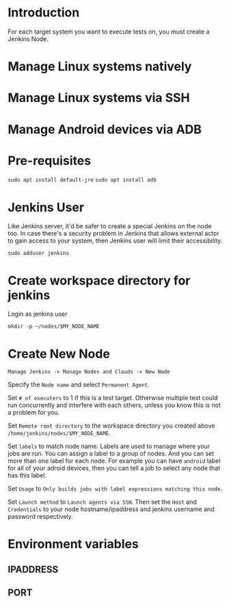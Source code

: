 # Introduction

For each target system you want to execute tests on, you must create a Jenkins
Node.

# Manage Linux systems natively
# Manage Linux systems via SSH
# Manage Android devices via ADB

# Pre-requisites

`sudo apt install default-jre`
`sudo apt install adb`

# Jenkins User

Like Jenkins server, it'd be safer to create a special Jenkins on the node too.
In case there's a security problem in Jenkins that allows external actor to
gain access to your system, then Jenkins user will limit their accessibility.

`sudo adduser jenkins`

# Create workspace directory for jenkins

Login as jenkins user

`mkdir -p ~/nodes/$MY_NODE_NAME`

# Create New Node

	Manage Jenkins -> Manage Nodes and Clouds -> New Node

Specify the `Node name` and select `Permanent Agent`.

Set `# of executers` to 1 if this is a test target. Otherwise multiple test
could run concurrently and interfere with each others, unless you know this is
not a problem for you.

Set `Remote root directory` to the workspace directory you created above
`/home/jenkins/nodes/$MY_NODE_NAME`.

Set `labels` to match node name. Labels are used to manage where your jobs are
run. You can assign a label to a group of nodes. And you can set more than one
label for each node. For example you can have `android` label for all of your
adroid devices, then you can tell a job to select any node that has this label.

Set `Usage` to `Only builds jobs with label expressions matching this node`.

Set `Launch method` to `Launch agents via SSH`. Then set the `Host` and
`Credentials` to your node hostname/ipaddress and jenkins username and
password respectively.

# Environment variables

## IPADDRESS
## PORT
